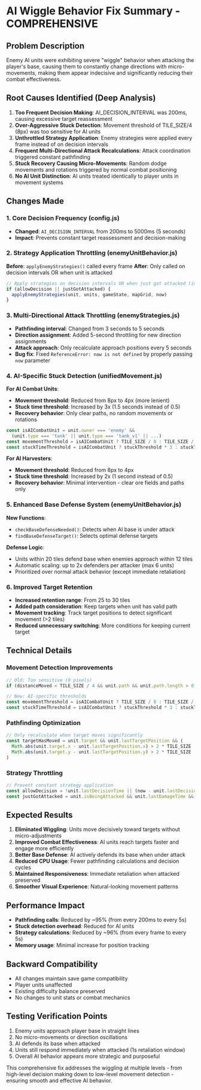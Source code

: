 # AI Wiggle Behavior Fix Summary - COMPREHENSIVE

## Problem Description
Enemy AI units were exhibiting severe "wiggle" behavior when attacking the player's base, causing them to constantly change directions with micro-movements, making them appear indecisive and significantly reducing their combat effectiveness.

## Root Causes Identified (Deep Analysis)

1. **Too Frequent Decision Making**: AI_DECISION_INTERVAL was 200ms, causing excessive target reassessment
2. **Over-Aggressive Stuck Detection**: Movement threshold of TILE_SIZE/4 (8px) was too sensitive for AI units
3. **Unthrottled Strategy Application**: Enemy strategies were applied every frame instead of on decision intervals
4. **Frequent Multi-Directional Attack Recalculations**: Attack coordination triggered constant pathfinding
5. **Stuck Recovery Causing Micro-Movements**: Random dodge movements and rotations triggered by normal combat positioning
6. **No AI Unit Distinction**: AI units treated identically to player units in movement systems

## Changes Made

### 1. Core Decision Frequency (config.js)
- **Changed**: `AI_DECISION_INTERVAL` from 200ms to 5000ms (5 seconds)
- **Impact**: Prevents constant target reassessment and decision-making

### 2. Strategy Application Throttling (enemyUnitBehavior.js)
**Before**: `applyEnemyStrategies()` called every frame
**After**: Only called on decision intervals OR when unit is attacked
```javascript
// Apply strategies on decision intervals OR when just got attacked (immediate response)
if (allowDecision || justGotAttacked) {
  applyEnemyStrategies(unit, units, gameState, mapGrid, now)
}
```

### 3. Multi-Directional Attack Throttling (enemyStrategies.js)
- **Pathfinding interval**: Changed from 3 seconds to 5 seconds
- **Direction assignment**: Added 5-second throttling for new direction assignments
- **Attack approach**: Only recalculate approach positions every 5 seconds
- **Bug fix**: Fixed `ReferenceError: now is not defined` by properly passing `now` parameter

### 4. AI-Specific Stuck Detection (unifiedMovement.js)
**For AI Combat Units**:
- **Movement threshold**: Reduced from 8px to 4px (more lenient)
- **Stuck time threshold**: Increased by 3x (1.5 seconds instead of 0.5)
- **Recovery behavior**: Only clear paths, no random movements or rotations
```javascript
const isAICombatUnit = unit.owner === 'enemy' && 
  (unit.type === 'tank' || unit.type === 'tank_v1' || ...)
const movementThreshold = isAICombatUnit ? TILE_SIZE / 8 : TILE_SIZE / 4
const stuckTimeThreshold = isAICombatUnit ? stuckThreshold * 3 : stuckThreshold
```

**For AI Harvesters**:
- **Movement threshold**: Reduced from 8px to 4px 
- **Stuck time threshold**: Increased by 2x (1 second instead of 0.5)
- **Recovery behavior**: Minimal intervention - clear ore fields and paths only

### 5. Enhanced Base Defense System (enemyUnitBehavior.js)
**New Functions**:
- `checkBaseDefenseNeeded()`: Detects when AI base is under attack
- `findBaseDefenseTarget()`: Selects optimal defense targets

**Defense Logic**:
- Units within 20 tiles defend base when enemies approach within 12 tiles
- Automatic scaling: up to 2x defenders per attacker (max 6 units)
- Prioritized over normal attack behavior (except immediate retaliation)

### 6. Improved Target Retention
- **Increased retention range**: From 25 to 30 tiles
- **Added path consideration**: Keep targets when unit has valid path
- **Movement tracking**: Track target positions to detect significant movement (>2 tiles)
- **Reduced unnecessary switching**: More conditions for keeping current target

## Technical Details

### Movement Detection Improvements
```javascript
// Old: Too sensitive (8 pixels)
if (distanceMoved < TILE_SIZE / 4 && unit.path && unit.path.length > 0)

// New: AI-specific thresholds
const movementThreshold = isAICombatUnit ? TILE_SIZE / 8 : TILE_SIZE / 4
const stuckTimeThreshold = isAICombatUnit ? stuckThreshold * 3 : stuckThreshold
```

### Pathfinding Optimization
```javascript
// Only recalculate when target moves significantly
const targetHasMoved = unit.target && unit.lastTargetPosition && (
  Math.abs(unit.target.x - unit.lastTargetPosition.x) > 2 * TILE_SIZE ||
  Math.abs(unit.target.y - unit.lastTargetPosition.y) > 2 * TILE_SIZE
)
```

### Strategy Throttling
```javascript
// Prevent constant strategy application
const allowDecision = !unit.lastDecisionTime || (now - unit.lastDecisionTime >= AI_DECISION_INTERVAL)
const justGotAttacked = unit.isBeingAttacked && unit.lastDamageTime && (now - unit.lastDamageTime < 1000)
```

## Expected Results

1. **Eliminated Wiggling**: Units move decisively toward targets without micro-adjustments
2. **Improved Combat Effectiveness**: AI units reach targets faster and engage more efficiently
3. **Better Base Defense**: AI actively defends its base when under attack
4. **Reduced CPU Usage**: Fewer pathfinding calculations and decision cycles
5. **Maintained Responsiveness**: Immediate retaliation when attacked preserved
6. **Smoother Visual Experience**: Natural-looking movement patterns

## Performance Impact
- **Pathfinding calls**: Reduced by ~95% (from every 200ms to every 5s)
- **Stuck detection overhead**: Reduced for AI units
- **Strategy calculations**: Reduced by ~96% (from every frame to every 5s)
- **Memory usage**: Minimal increase for position tracking

## Backward Compatibility
- All changes maintain save game compatibility
- Player units unaffected
- Existing difficulty balance preserved
- No changes to unit stats or combat mechanics

## Testing Verification Points
1. Enemy units approach player base in straight lines
2. No micro-movements or direction oscillations
3. AI defends its base when attacked
4. Units still respond immediately when attacked (1s retaliation window)
5. Overall AI behavior appears more strategic and purposeful

This comprehensive fix addresses the wiggling at multiple levels - from high-level decision making down to low-level movement detection - ensuring smooth and effective AI behavior.
